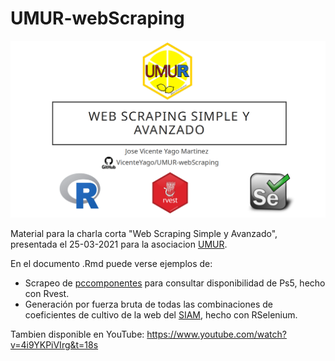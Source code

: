 # UMUR-webScraping

![alt text](https://github.com/VicenteYago/UMUR-webScraping/blob/main/media/img/portada.png)


Material para la charla corta "Web Scraping Simple y Avanzado", presentada el 25-03-2021 para la asociacion [UMUR](https://gauss.inf.um.es/umur/).

En el documento .Rmd puede verse ejemplos de: 

- Scrapeo de [pccomponentes](https://www.pccomponentes.com/?a=60999756&gclsrc=ds) para consultar disponibilidad de Ps5, hecho con Rvest.
- Generación por fuerza bruta de todas las combinaciones de coeficientes de cultivo de la web del [SIAM](http://siam.imida.es/apex/f?p=101:39:6766795538999), hecho con RSelenium.

Tambien disponible en YouTube: https://www.youtube.com/watch?v=4i9YKPiVIrg&t=18s
